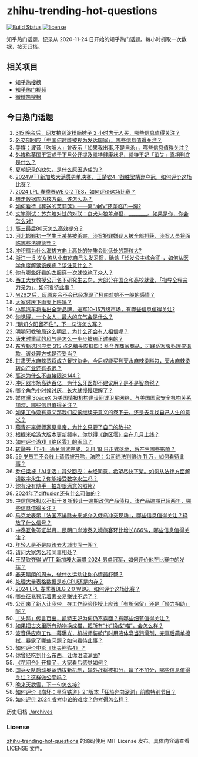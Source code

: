 # zhihu-trending-hot-questions

[![Build Status](https://github.com/justjavac/zhihu-trending-hot-questions/workflows/ci/badge.svg?branch=master)](https://github.com/justjavac/zhihu-trending-hot-questions/actions)
[![license](https://img.shields.io/github/license/justjavac/zhihu-trending-hot-questions)](https://github.com/justjavac/zhihu-trending-hot-questions/blob/master/LICENSE)

知乎热门话题，记录从 2020-11-24
日开始的知乎热门话题。每小时抓取一次数据，按天[归档](./archives)。

## 相关项目

- [知乎热搜榜](https://github.com/justjavac/zhihu-trending-top-search)
- [知乎热门视频](https://github.com/justjavac/zhihu-trending-hot-video)
- [微博热搜榜](https://github.com/justjavac/weibo-trending-hot-search)

## 今日热门话题

<!-- BEGIN -->
<!-- 最后更新时间 Mon Mar 18 2024 01:15:01 GMT+0800 (China Standard Time) -->

1. [315 晚会后，网友拍到淀粉肠摊子 2 小时内无人买，哪些信息值得关注？](https://www.zhihu.com/question/648967411)
1. [外交部回应「中国何时能被视为发达国家」，哪些信息值得关注？](https://www.zhihu.com/question/648813625)
1. [美媒：波音「吹哨人」曾表示「如果我出事,不是自杀」，哪些信息值得关注？](https://www.zhihu.com/question/648947491)
1. [外媒称英国王室或于下月公开提及凯特健康状况，凯特王妃「消失」真相到底是什么？](https://www.zhihu.com/question/648970048)
1. [夏朝记录的缺失，是什么原因造成的？](https://www.zhihu.com/question/20048927)
1. [2024WTT新加坡大满贯男单决赛，王楚钦4-1战胜梁靖崑夺冠，如何评价这场比赛？](https://www.zhihu.com/question/648987460)
1. [2024 LPL 春季赛WE 0:2 TES，如何评价这场比赛？](https://www.zhihu.com/question/648974020)
1. [想走数据库内核方向，该怎么办？](https://www.zhihu.com/question/553813879)
1. [如何看待《葬送的芙莉莲》——离“神作”还差临门一脚?](https://www.zhihu.com/question/648310667)
1. [文笔测试：苏东坡对过的对联：良犬为狼差点狠，________。如果是你，你会怎么对?](https://www.zhihu.com/question/648326838)
1. [高三最后80天怎么高效提分？](https://www.zhihu.com/question/647786106)
1. [河北邯郸初一学生王某某被杀害，涉案犯罪嫌疑人被全部抓获，涉案人员将面临哪些法律惩罚？](https://www.zhihu.com/question/648991316)
1. [冲积扇为什么海拔方向上高处的物质会比低处的颗粒大?](https://www.zhihu.com/question/647014605)
1. [浙江一 5 岁女孩从小有吃自己头发习惯，确诊「长发公主综合征」，如何从医学角度解读该疾病？该注意什么？](https://www.zhihu.com/question/648973676)
1. [你有哪些好看的衣服穿一次就惊艳了众人？](https://www.zhihu.com/question/645918431)
1. [西工大女教授公开名下研究生去向，大部分在国企和高校就业，「指导全程亲力亲为」，如何看待此事？](https://www.zhihu.com/question/648924324)
1. [M26之后，灰原哀会不会已经发现了柯南对她不一般的感情？](https://www.zhihu.com/question/648847189)
1. [大家讨厌下雨天上班吗？](https://www.zhihu.com/question/648787282)
1. [小鹏汽车将推出全新品牌，进军10-15万级市场，有哪些信息值得关注?](https://www.zhihu.com/question/648852913)
1. [你觉得，一个女人，最大的底气会是什么？](https://www.zhihu.com/question/646071514)
1. [“明知夕阳留不住”，下一句该怎么写？](https://www.zhihu.com/question/644115265)
1. [明明邪教骗局这么明显，为什么还会有人相信呢？](https://www.zhihu.com/question/619113250)
1. [唐末时重武的风气是怎么一步步被纠正过来的？](https://www.zhihu.com/question/607040290)
1. [东方甄选回应卖 315 点名槽头肉扣肉：系合作商家商品，可联系客服办理仅退款，该处理方式是否妥当？](https://www.zhihu.com/question/648843306)
1. [甘肃天水麻辣烫将成立餐饮协会，今后或能买到天水麻辣烫料包，天水麻辣烫转向产业还有多远？](https://www.zhihu.com/question/648715317)
1. [高速为什么不直接限速144？](https://www.zhihu.com/question/645031924)
1. [冲牙器市场高达百亿，为什么牙医却不建议用？是不是智商税？](https://www.zhihu.com/question/648030863)
1. [哪个角色小时候讨厌，长大就慢慢理解了？](https://www.zhihu.com/question/647221031)
1. [媒体曝 SpaceX 为美国情报机构建设间谍卫星网络，与美国国家安全机构关系加深，哪些信息值得关注？](https://www.zhihu.com/question/648927781)
1. [如果工作没有意义那我们应该继续无意义的卷下去，还是去寻找自己人生的意义？](https://www.zhihu.com/question/648520269)
1. [燕青在李师师家见皇帝，为什么只要了自己的赦书?](https://www.zhihu.com/question/31932039)
1. [根据米哈游大版本更新频率，你觉得《绝区零》会在几月上线？](https://www.zhihu.com/question/648680650)
1. [如何评价游戏《绝区零》的画风？](https://www.zhihu.com/question/647490726)
1. [转融券「T+1」通关测试完成，3 月 18 日正式落地，将产生哪些影响？](https://www.zhihu.com/question/648936869)
1. [59 岁员工不会线上请假被开除，法院：公司违法判赔约 11 万，如何看待此事？](https://www.zhihu.com/question/648926778)
1. [乔任梁被「AI复活」其父回应：未经同意，希望尽快下架。如何从法律方面解读数字永生？你能接受数字永生吗？](https://www.zhihu.com/question/648920370)
1. [你有没有随手一拍却很满意的照片?](https://www.zhihu.com/question/372636323)
1. [2024年了diffusion还有什么可做的？](https://www.zhihu.com/question/647875443)
1. [中信信托拟以不低于 8 折转让一逾期政信产品债权，该产品逾期已超两年，哪些信息值得关注？](https://www.zhihu.com/question/648957043)
1. [马克龙表示「法国不排除未来或介入俄乌冲突现场」，哪些信息值得关注？释放了什么信号？](https://www.zhihu.com/question/648941987)
1. [中泰互免签证半月，昆明口岸涉泰入境旅客环比增长866%，哪些信息值得关注？](https://www.zhihu.com/question/648883532)
1. [年轻人是不是应该去大城市闯一闯？](https://www.zhihu.com/question/438341184)
1. [请问大家怎么和同事相处？](https://www.zhihu.com/question/622395931)
1. [王楚钦夺得 WTT 新加坡大满贯 2024 男单冠军，如何评价他在比赛中的发挥？](https://www.zhihu.com/question/648987446)
1. [春天晴朗的周末，做什么运动让你心情最舒畅？](https://www.zhihu.com/question/648721967)
1. [处理大量表格数据是吃CPU还是内存？](https://www.zhihu.com/question/647665872)
1. [2024 LPL 春季赛BLG 2:0 WBG，如何评价这场比赛？](https://www.zhihu.com/question/648856462)
1. [哪些征兆预示着离交易赚钱不远了？](https://www.zhihu.com/question/645874607)
1. [公司来了新人让我带，在工作经验传授上应该「有所保留」还是「倾力相助」呢？](https://www.zhihu.com/question/646487153)
1. [「失踪」传言百出，凯特王妃为何仍不露面？有哪些细节值得关注？](https://www.zhihu.com/question/648813532)
1. [如果把古文里所有动物换成猫，把所有“也”换成“喵”，会怎么样？](https://www.zhihu.com/question/644523477)
1. [波音供应商工作一幕曝光，机械师装舱门时用液体皂当润滑剂，完事后简单擦拭，暴露了哪些问题？如何看待此事？](https://www.zhihu.com/question/648389814)
1. [如何评价电影《功夫熊猫4》？](https://www.zhihu.com/question/630002303)
1. [你曾经吃到什么东西，让你泪流满面?](https://www.zhihu.com/question/565537890)
1. [《花间令》开播了，大家看后感觉如何？](https://www.zhihu.com/question/648664181)
1. [国乒女队启动奥运选拔新机制，输外战将被扣分，赢了不加分，哪些信息值得关注？这样做公平吗？](https://www.zhihu.com/question/648818827)
1. [晚来天欲雪，下一句怎么接?](https://www.zhihu.com/question/647892641)
1. [如何评价《崩坏：星穹铁道》2.1版本「狂热奔向深渊」前瞻特别节目？](https://www.zhihu.com/question/648867376)
1. [如何评价 2024 省考申论的难度？你考得怎么样？](https://www.zhihu.com/question/648833238)

<!-- END -->

历史归档 [./archives](./archives)

### License

[zhihu-trending-hot-questions](https://github.com/justjavac/zhihu-trending-hot-questions)
的源码使用 MIT License 发布。具体内容请查看 [LICENSE](./LICENSE) 文件。
